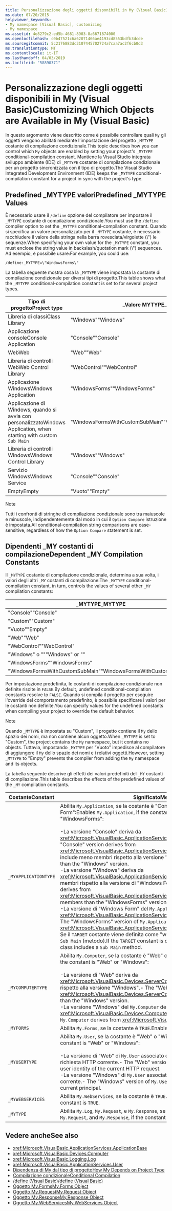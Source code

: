 ```yaml
---
title: Personalizzazione degli oggetti disponibili in My (Visual Basic)
ms.date: 07/20/2015
helpviewer_keywords:
- My namespace [Visual Basic], customizing
- My namespace
ms.assetid: 4e8279c2-ed5b-4681-8903-8a6671874000
ms.openlocfilehash: c0b47521c6a62071466ae4193cd8553bdfb3dcde
ms.sourcegitcommit: 5c2176883dc3107445702724a7caa7ac2f6cb0d3
ms.translationtype: MT
ms.contentlocale: it-IT
ms.lasthandoff: 04/03/2019
ms.locfileid: "58890371"
---
```

# <a name="customizing-which-objects-are-available-in-my-visual-basic"></a><span data-ttu-id="8134c-102">Personalizzazione degli oggetti disponibili in My (Visual Basic)</span><span class="sxs-lookup"><span data-stu-id="8134c-102">Customizing Which Objects are Available in My (Visual Basic)</span></span>

<span data-ttu-id="8134c-103">In questo argomento viene descritto come è possibile controllare quali `My` gli oggetti vengono abilitati mediante l'impostazione del progetto `_MYTYPE` costante di compilazione condizionale.</span><span class="sxs-lookup"><span data-stu-id="8134c-103">This topic describes how you can control which `My` objects are enabled by setting your project's `_MYTYPE` conditional-compilation constant.</span></span> <span data-ttu-id="8134c-104">Mantiene la Visual Studio integrata sviluppo ambiente (IDE) di `_MYTYPE` costante di compilazione condizionale per un progetto sincronizzata con il tipo di progetto.</span><span class="sxs-lookup"><span data-stu-id="8134c-104">The Visual Studio Integrated Development Environment (IDE) keeps the `_MYTYPE` conditional-compilation constant for a project in sync with the project's type.</span></span>  
  
## <a name="predefined-mytype-values"></a><span data-ttu-id="8134c-105">Predefined \_MYTYPE valori</span><span class="sxs-lookup"><span data-stu-id="8134c-105">Predefined \_MYTYPE Values</span></span>  

<span data-ttu-id="8134c-106">È necessario usare il `/define` opzione del compilatore per impostare il `_MYTYPE` costante di compilazione condizionale.</span><span class="sxs-lookup"><span data-stu-id="8134c-106">You must use the `/define` compiler option to set the `_MYTYPE` conditional-compilation constant.</span></span> <span data-ttu-id="8134c-107">Quando si specifica un valore personalizzato per il `_MYTYPE` costante, è necessario racchiudere il valore della stringa nella barra rovesciata/virgolette (\\") le sequenze.</span><span class="sxs-lookup"><span data-stu-id="8134c-107">When specifying your own value for the `_MYTYPE` constant, you must enclose the string value in backslash/quotation mark (\\") sequences.</span></span> <span data-ttu-id="8134c-108">Ad esempio, è possibile usare:</span><span class="sxs-lookup"><span data-stu-id="8134c-108">For example, you could use:</span></span>  
  
```  
/define:_MYTYPE=\"WindowsForms\"  
```  
  
 <span data-ttu-id="8134c-109">La tabella seguente mostra cosa la `_MYTYPE` viene impostata la costante di compilazione condizionale per diversi tipi di progetto.</span><span class="sxs-lookup"><span data-stu-id="8134c-109">This table shows what the `_MYTYPE` conditional-compilation constant is set to for several project types.</span></span>  
  
|<span data-ttu-id="8134c-110">Tipo di progetto</span><span class="sxs-lookup"><span data-stu-id="8134c-110">Project type</span></span>|<span data-ttu-id="8134c-111">\_Valore MYTYPE</span><span class="sxs-lookup"><span data-stu-id="8134c-111">\_MYTYPE value</span></span>|  
|------------------|--------------------|  
|<span data-ttu-id="8134c-112">Libreria di classi</span><span class="sxs-lookup"><span data-stu-id="8134c-112">Class Library</span></span>|<span data-ttu-id="8134c-113">"Windows"</span><span class="sxs-lookup"><span data-stu-id="8134c-113">"Windows"</span></span>|  
|<span data-ttu-id="8134c-114">Applicazione console</span><span class="sxs-lookup"><span data-stu-id="8134c-114">Console Application</span></span>|<span data-ttu-id="8134c-115">"Console"</span><span class="sxs-lookup"><span data-stu-id="8134c-115">"Console"</span></span>|  
|<span data-ttu-id="8134c-116">Web</span><span class="sxs-lookup"><span data-stu-id="8134c-116">Web</span></span>|<span data-ttu-id="8134c-117">"Web"</span><span class="sxs-lookup"><span data-stu-id="8134c-117">"Web"</span></span>|  
|<span data-ttu-id="8134c-118">Libreria di controlli Web</span><span class="sxs-lookup"><span data-stu-id="8134c-118">Web Control Library</span></span>|<span data-ttu-id="8134c-119">"WebControl"</span><span class="sxs-lookup"><span data-stu-id="8134c-119">"WebControl"</span></span>|  
|<span data-ttu-id="8134c-120">Applicazione Windows</span><span class="sxs-lookup"><span data-stu-id="8134c-120">Windows Application</span></span>|<span data-ttu-id="8134c-121">"WindowsForms"</span><span class="sxs-lookup"><span data-stu-id="8134c-121">"WindowsForms"</span></span>|  
|<span data-ttu-id="8134c-122">Applicazione di Windows, quando si avvia con personalizzato</span><span class="sxs-lookup"><span data-stu-id="8134c-122">Windows Application, when starting with custom</span></span> `Sub Main`|<span data-ttu-id="8134c-123">"WindowsFormsWithCustomSubMain"</span><span class="sxs-lookup"><span data-stu-id="8134c-123">"WindowsFormsWithCustomSubMain"</span></span>|  
|<span data-ttu-id="8134c-124">Libreria di controlli Windows</span><span class="sxs-lookup"><span data-stu-id="8134c-124">Windows Control Library</span></span>|<span data-ttu-id="8134c-125">"Windows"</span><span class="sxs-lookup"><span data-stu-id="8134c-125">"Windows"</span></span>|  
|<span data-ttu-id="8134c-126">Servizio Windows</span><span class="sxs-lookup"><span data-stu-id="8134c-126">Windows Service</span></span>|<span data-ttu-id="8134c-127">"Console"</span><span class="sxs-lookup"><span data-stu-id="8134c-127">"Console"</span></span>|  
|<span data-ttu-id="8134c-128">Empty</span><span class="sxs-lookup"><span data-stu-id="8134c-128">Empty</span></span>|<span data-ttu-id="8134c-129">"Vuoto"</span><span class="sxs-lookup"><span data-stu-id="8134c-129">"Empty"</span></span>|  
  
> [!NOTE]
> <span data-ttu-id="8134c-130">Tutti i confronti di stringhe di compilazione condizionale sono tra maiuscole e minuscole, indipendentemente dal modo in cui il `Option Compare` istruzione è impostata.</span><span class="sxs-lookup"><span data-stu-id="8134c-130">All conditional-compilation string comparisons are case-sensitive, regardless of how the `Option Compare` statement is set.</span></span>  
  
## <a name="dependent-my-compilation-constants"></a><span data-ttu-id="8134c-131">Dipendenti \_MY costanti di compilazione</span><span class="sxs-lookup"><span data-stu-id="8134c-131">Dependent \_MY Compilation Constants</span></span>  

<span data-ttu-id="8134c-132">Il `_MYTYPE` costante di compilazione condizionale, determina a sua volta, i valori degli altri `_MY` costanti di compilazione:</span><span class="sxs-lookup"><span data-stu-id="8134c-132">The `_MYTYPE` conditional-compilation constant, in turn, controls the values of several other `_MY` compilation constants:</span></span>  
  
|<span data-ttu-id="8134c-133">\_MYTYPE</span><span class="sxs-lookup"><span data-stu-id="8134c-133">\_MYTYPE</span></span>|<span data-ttu-id="8134c-134">\_MYAPPLICATIONTYPE</span><span class="sxs-lookup"><span data-stu-id="8134c-134">\_MYAPPLICATIONTYPE</span></span>|<span data-ttu-id="8134c-135">\_MYCOMPUTERTYPE</span><span class="sxs-lookup"><span data-stu-id="8134c-135">\_MYCOMPUTERTYPE</span></span>|<span data-ttu-id="8134c-136">\_MYFORMS</span><span class="sxs-lookup"><span data-stu-id="8134c-136">\_MYFORMS</span></span>|<span data-ttu-id="8134c-137">\_MYUSERTYPE</span><span class="sxs-lookup"><span data-stu-id="8134c-137">\_MYUSERTYPE</span></span>|<span data-ttu-id="8134c-138">\_MYWEBSERVICES</span><span class="sxs-lookup"><span data-stu-id="8134c-138">\_MYWEBSERVICES</span></span>|  
|--------------|-------------------------|----------------------|---------------|------------------|---------------------|  
|<span data-ttu-id="8134c-139">"Console"</span><span class="sxs-lookup"><span data-stu-id="8134c-139">"Console"</span></span>|<span data-ttu-id="8134c-140">"Console"</span><span class="sxs-lookup"><span data-stu-id="8134c-140">"Console"</span></span>|<span data-ttu-id="8134c-141">"Windows"</span><span class="sxs-lookup"><span data-stu-id="8134c-141">"Windows"</span></span>|<span data-ttu-id="8134c-142">Undefined</span><span class="sxs-lookup"><span data-stu-id="8134c-142">Undefined</span></span>|<span data-ttu-id="8134c-143">"Windows"</span><span class="sxs-lookup"><span data-stu-id="8134c-143">"Windows"</span></span>|<span data-ttu-id="8134c-144">true</span><span class="sxs-lookup"><span data-stu-id="8134c-144">TRUE</span></span>|  
|<span data-ttu-id="8134c-145">"Custom"</span><span class="sxs-lookup"><span data-stu-id="8134c-145">"Custom"</span></span>|<span data-ttu-id="8134c-146">Undefined</span><span class="sxs-lookup"><span data-stu-id="8134c-146">Undefined</span></span>|<span data-ttu-id="8134c-147">Undefined</span><span class="sxs-lookup"><span data-stu-id="8134c-147">Undefined</span></span>|<span data-ttu-id="8134c-148">Undefined</span><span class="sxs-lookup"><span data-stu-id="8134c-148">Undefined</span></span>|<span data-ttu-id="8134c-149">Undefined</span><span class="sxs-lookup"><span data-stu-id="8134c-149">Undefined</span></span>|<span data-ttu-id="8134c-150">Undefined</span><span class="sxs-lookup"><span data-stu-id="8134c-150">Undefined</span></span>|  
|<span data-ttu-id="8134c-151">"Vuoto"</span><span class="sxs-lookup"><span data-stu-id="8134c-151">"Empty"</span></span>|<span data-ttu-id="8134c-152">Undefined</span><span class="sxs-lookup"><span data-stu-id="8134c-152">Undefined</span></span>|<span data-ttu-id="8134c-153">Undefined</span><span class="sxs-lookup"><span data-stu-id="8134c-153">Undefined</span></span>|<span data-ttu-id="8134c-154">Undefined</span><span class="sxs-lookup"><span data-stu-id="8134c-154">Undefined</span></span>|<span data-ttu-id="8134c-155">Undefined</span><span class="sxs-lookup"><span data-stu-id="8134c-155">Undefined</span></span>|<span data-ttu-id="8134c-156">Undefined</span><span class="sxs-lookup"><span data-stu-id="8134c-156">Undefined</span></span>|  
|<span data-ttu-id="8134c-157">"Web"</span><span class="sxs-lookup"><span data-stu-id="8134c-157">"Web"</span></span>|<span data-ttu-id="8134c-158">Undefined</span><span class="sxs-lookup"><span data-stu-id="8134c-158">Undefined</span></span>|<span data-ttu-id="8134c-159">"Web"</span><span class="sxs-lookup"><span data-stu-id="8134c-159">"Web"</span></span>|<span data-ttu-id="8134c-160">false</span><span class="sxs-lookup"><span data-stu-id="8134c-160">FALSE</span></span>|<span data-ttu-id="8134c-161">"Web"</span><span class="sxs-lookup"><span data-stu-id="8134c-161">"Web"</span></span>|<span data-ttu-id="8134c-162">false</span><span class="sxs-lookup"><span data-stu-id="8134c-162">FALSE</span></span>|  
|<span data-ttu-id="8134c-163">"WebControl"</span><span class="sxs-lookup"><span data-stu-id="8134c-163">"WebControl"</span></span>|<span data-ttu-id="8134c-164">Undefined</span><span class="sxs-lookup"><span data-stu-id="8134c-164">Undefined</span></span>|<span data-ttu-id="8134c-165">"Web"</span><span class="sxs-lookup"><span data-stu-id="8134c-165">"Web"</span></span>|<span data-ttu-id="8134c-166">false</span><span class="sxs-lookup"><span data-stu-id="8134c-166">FALSE</span></span>|<span data-ttu-id="8134c-167">"Web"</span><span class="sxs-lookup"><span data-stu-id="8134c-167">"Web"</span></span>|<span data-ttu-id="8134c-168">true</span><span class="sxs-lookup"><span data-stu-id="8134c-168">TRUE</span></span>|  
|<span data-ttu-id="8134c-169">"Windows" o ""</span><span class="sxs-lookup"><span data-stu-id="8134c-169">"Windows" or ""</span></span>|<span data-ttu-id="8134c-170">"Windows"</span><span class="sxs-lookup"><span data-stu-id="8134c-170">"Windows"</span></span>|<span data-ttu-id="8134c-171">"Windows"</span><span class="sxs-lookup"><span data-stu-id="8134c-171">"Windows"</span></span>|<span data-ttu-id="8134c-172">Undefined</span><span class="sxs-lookup"><span data-stu-id="8134c-172">Undefined</span></span>|<span data-ttu-id="8134c-173">"Windows"</span><span class="sxs-lookup"><span data-stu-id="8134c-173">"Windows"</span></span>|<span data-ttu-id="8134c-174">true</span><span class="sxs-lookup"><span data-stu-id="8134c-174">TRUE</span></span>|  
|<span data-ttu-id="8134c-175">"WindowsForms"</span><span class="sxs-lookup"><span data-stu-id="8134c-175">"WindowsForms"</span></span>|<span data-ttu-id="8134c-176">"WindowsForms"</span><span class="sxs-lookup"><span data-stu-id="8134c-176">"WindowsForms"</span></span>|<span data-ttu-id="8134c-177">"Windows"</span><span class="sxs-lookup"><span data-stu-id="8134c-177">"Windows"</span></span>|<span data-ttu-id="8134c-178">true</span><span class="sxs-lookup"><span data-stu-id="8134c-178">TRUE</span></span>|<span data-ttu-id="8134c-179">"Windows"</span><span class="sxs-lookup"><span data-stu-id="8134c-179">"Windows"</span></span>|<span data-ttu-id="8134c-180">true</span><span class="sxs-lookup"><span data-stu-id="8134c-180">TRUE</span></span>|  
|<span data-ttu-id="8134c-181">"WindowsFormsWithCustomSubMain"</span><span class="sxs-lookup"><span data-stu-id="8134c-181">"WindowsFormsWithCustomSubMain"</span></span>|<span data-ttu-id="8134c-182">"Console"</span><span class="sxs-lookup"><span data-stu-id="8134c-182">"Console"</span></span>|<span data-ttu-id="8134c-183">"Windows"</span><span class="sxs-lookup"><span data-stu-id="8134c-183">"Windows"</span></span>|<span data-ttu-id="8134c-184">true</span><span class="sxs-lookup"><span data-stu-id="8134c-184">TRUE</span></span>|<span data-ttu-id="8134c-185">"Windows"</span><span class="sxs-lookup"><span data-stu-id="8134c-185">"Windows"</span></span>|<span data-ttu-id="8134c-186">true</span><span class="sxs-lookup"><span data-stu-id="8134c-186">TRUE</span></span>|  
  
 <span data-ttu-id="8134c-187">Per impostazione predefinita, le costanti di compilazione condizionale non definite risolte in `FALSE`.</span><span class="sxs-lookup"><span data-stu-id="8134c-187">By default, undefined conditional-compilation constants resolve to `FALSE`.</span></span> <span data-ttu-id="8134c-188">Quando si compila il progetto per eseguire l'override del comportamento predefinito, è possibile specificare i valori per le costanti non definite.</span><span class="sxs-lookup"><span data-stu-id="8134c-188">You can specify values for the undefined constants when compiling your project to override the default behavior.</span></span>  
  
> [!NOTE]
> <span data-ttu-id="8134c-189">Quando `_MYTYPE` è impostata su "Custom", il progetto contiene il `My` dello spazio dei nomi, ma non contiene alcun oggetto.</span><span class="sxs-lookup"><span data-stu-id="8134c-189">When `_MYTYPE` is set to "Custom", the project contains the `My` namespace, but it contains no objects.</span></span> <span data-ttu-id="8134c-190">Tuttavia, impostando `_MYTYPE` per "Vuoto" impedisce al compilatore di aggiungere il `My` dello spazio dei nomi e i relativi oggetti.</span><span class="sxs-lookup"><span data-stu-id="8134c-190">However, setting `_MYTYPE` to "Empty" prevents the compiler from adding the `My` namespace and its objects.</span></span>  
  
 <span data-ttu-id="8134c-191">La tabella seguente descrive gli effetti dei valori predefiniti del `_MY` costanti di compilazione.</span><span class="sxs-lookup"><span data-stu-id="8134c-191">This table describes the effects of the predefined values of the `_MY` compilation constants.</span></span>  
  
|<span data-ttu-id="8134c-192">Costante</span><span class="sxs-lookup"><span data-stu-id="8134c-192">Constant</span></span>|<span data-ttu-id="8134c-193">Significato</span><span class="sxs-lookup"><span data-stu-id="8134c-193">Meaning</span></span>|  
|--------------|-------------|  
|`_MYAPPLICATIONTYPE`|<span data-ttu-id="8134c-194">Abilita `My.Application`, se la costante è "Console", Windows, "o"Windows Form":</span><span class="sxs-lookup"><span data-stu-id="8134c-194">Enables `My.Application`, if the constant is "Console," Windows," or "WindowsForms":</span></span><br /><br /> <span data-ttu-id="8134c-195">-La versione "Console" deriva da <xref:Microsoft.VisualBasic.ApplicationServices.ConsoleApplicationBase>.</span><span class="sxs-lookup"><span data-stu-id="8134c-195">-   The "Console" version derives from <xref:Microsoft.VisualBasic.ApplicationServices.ConsoleApplicationBase>.</span></span> <span data-ttu-id="8134c-196">e include meno membri rispetto alla versione "Windows".</span><span class="sxs-lookup"><span data-stu-id="8134c-196">and has fewer members than the "Windows" version.</span></span><br /><span data-ttu-id="8134c-197">-La versione "Windows" deriva da <xref:Microsoft.VisualBasic.ApplicationServices.ApplicationBase>e include meno membri rispetto alla versione di "Windows Form".</span><span class="sxs-lookup"><span data-stu-id="8134c-197">-   The "Windows" version derives from <xref:Microsoft.VisualBasic.ApplicationServices.ApplicationBase>.and has fewer members than the "WindowsForms" version.</span></span><br /><span data-ttu-id="8134c-198">-La versione di "Windows Form" del `My.Application` deriva da <xref:Microsoft.VisualBasic.ApplicationServices.WindowsFormsApplicationBase>.</span><span class="sxs-lookup"><span data-stu-id="8134c-198">-   The "WindowsForms" version of `My.Application` derives from <xref:Microsoft.VisualBasic.ApplicationServices.WindowsFormsApplicationBase>.</span></span> <span data-ttu-id="8134c-199">Se il `TARGET` costante viene definita come "winexe", quindi la classe include una `Sub Main` (metodo).</span><span class="sxs-lookup"><span data-stu-id="8134c-199">If the `TARGET` constant is defined to be "winexe", then the class includes a `Sub Main` method.</span></span>|  
|`_MYCOMPUTERTYPE`|<span data-ttu-id="8134c-200">Abilita `My.Computer`, se la costante è "Web" o "Windows":</span><span class="sxs-lookup"><span data-stu-id="8134c-200">Enables `My.Computer`, if the constant is "Web" or "Windows":</span></span><br /><br /> <span data-ttu-id="8134c-201">-La versione di "Web" deriva da <xref:Microsoft.VisualBasic.Devices.ServerComputer>, e include meno membri rispetto alla versione "Windows".</span><span class="sxs-lookup"><span data-stu-id="8134c-201">-   The "Web" version derives from <xref:Microsoft.VisualBasic.Devices.ServerComputer>, and has fewer members than the "Windows" version.</span></span><br /><span data-ttu-id="8134c-202">-La versione "Windows" del `My.Computer` deriva da <xref:Microsoft.VisualBasic.Devices.Computer>.</span><span class="sxs-lookup"><span data-stu-id="8134c-202">-   The "Windows" version of `My.Computer` derives from <xref:Microsoft.VisualBasic.Devices.Computer>.</span></span>|  
|`_MYFORMS`|<span data-ttu-id="8134c-203">Abilita `My.Forms`, se la costante è `TRUE`.</span><span class="sxs-lookup"><span data-stu-id="8134c-203">Enables `My.Forms`, if the constant is `TRUE`.</span></span>|  
|`_MYUSERTYPE`|<span data-ttu-id="8134c-204">Abilita `My.User`, se la costante è "Web" o "Windows":</span><span class="sxs-lookup"><span data-stu-id="8134c-204">Enables `My.User`, if the constant is "Web" or "Windows":</span></span><br /><br /> <span data-ttu-id="8134c-205">-La versione di "Web" di `My.User` associato con l'identità dell'utente della richiesta HTTP corrente.</span><span class="sxs-lookup"><span data-stu-id="8134c-205">-   The "Web" version of `My.User` is associated with the user identity of the current HTTP request.</span></span><br /><span data-ttu-id="8134c-206">-La versione "Windows" di `My.User` associato con l'oggetto principal del thread corrente.</span><span class="sxs-lookup"><span data-stu-id="8134c-206">-   The "Windows" version of `My.User` is associated with the thread's current principal.</span></span>|  
|`_MYWEBSERVICES`|<span data-ttu-id="8134c-207">Abilita `My.WebServices`, se la costante è `TRUE`.</span><span class="sxs-lookup"><span data-stu-id="8134c-207">Enables `My.WebServices`, if the constant is `TRUE`.</span></span>|  
|`_MYTYPE`|<span data-ttu-id="8134c-208">Abilita `My.Log`, `My.Request`, e `My.Response`, se la costante è "Web".</span><span class="sxs-lookup"><span data-stu-id="8134c-208">Enables `My.Log`, `My.Request`, and `My.Response`, if the constant is "Web".</span></span>|  
  
## <a name="see-also"></a><span data-ttu-id="8134c-209">Vedere anche</span><span class="sxs-lookup"><span data-stu-id="8134c-209">See also</span></span>

- <xref:Microsoft.VisualBasic.ApplicationServices.ApplicationBase>
- <xref:Microsoft.VisualBasic.Devices.Computer>
- <xref:Microsoft.VisualBasic.Logging.Log>
- <xref:Microsoft.VisualBasic.ApplicationServices.User>
- [<span data-ttu-id="8134c-210">Dipendenza di My dal tipo di progetto</span><span class="sxs-lookup"><span data-stu-id="8134c-210">How My Depends on Project Type</span></span>](../../../visual-basic/developing-apps/development-with-my/how-my-depends-on-project-type.md)
- [<span data-ttu-id="8134c-211">Compilazione condizionale</span><span class="sxs-lookup"><span data-stu-id="8134c-211">Conditional Compilation</span></span>](../../../visual-basic/programming-guide/program-structure/conditional-compilation.md)
- [<span data-ttu-id="8134c-212">/define (Visual Basic)</span><span class="sxs-lookup"><span data-stu-id="8134c-212">/define (Visual Basic)</span></span>](../../../visual-basic/reference/command-line-compiler/define.md)
- [<span data-ttu-id="8134c-213">Oggetto My.Forms</span><span class="sxs-lookup"><span data-stu-id="8134c-213">My.Forms Object</span></span>](../../../visual-basic/language-reference/objects/my-forms-object.md)
- [<span data-ttu-id="8134c-214">Oggetto My.Request</span><span class="sxs-lookup"><span data-stu-id="8134c-214">My.Request Object</span></span>](../../../visual-basic/language-reference/objects/my-request-object.md)
- [<span data-ttu-id="8134c-215">Oggetto My.Response</span><span class="sxs-lookup"><span data-stu-id="8134c-215">My.Response Object</span></span>](../../../visual-basic/language-reference/objects/my-response-object.md)
- [<span data-ttu-id="8134c-216">Oggetto My.WebServices</span><span class="sxs-lookup"><span data-stu-id="8134c-216">My.WebServices Object</span></span>](../../../visual-basic/language-reference/objects/my-webservices-object.md)
